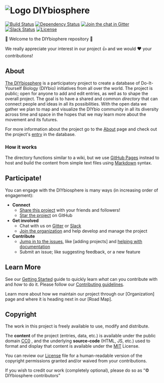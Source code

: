 # ![Logo](assets/images/Logo1.5x.png) DIYbiosphere

[![Build Status](https://travis-ci.org/DIYbiosphere/sphere.dir.svg?branch=master)](https://travis-ci.org/DIYbiosphere/sphere.dir)
[![Dependency Status](https://www.versioneye.com/user/projects/574e9577e298f3003e688985/badge.svg?style=flat)](https://www.versioneye.com/user/projects/574e9577e298f3003e688985)
[![Join the chat in Gitter](https://badges.gitter.im/DIYbiosphere/diybiosphere.io.svg)](https://gitter.im/DIYbiosphere/diybiosphere.io?utm_source=badge&utm_medium=badge&utm_campaign=pr-badge)
[![Slack Status](https://diybiosphere.herokuapp.com/badge.svg)](https://diybiosphere.herokuapp.com)
[![License](https://img.shields.io/badge/License-MIT%20%2B%20CC0-blue.svg)](https://creativecommons.org/licenses/by-sa/4.0/)

:tada: Welcome to the DIYbiophere repository :tada:

We really appreciate your interest in our project :+1: and we would :heart: your contributions!

## About

[The DIYbiosphere](http://sphere.diybio.org/) is a participatory project to create a database of Do-It-Yourself Biology (DIYbio) initiatives from all over the world. The project is public; open for anyone to add and edit entries, as well as to shape the overall project. The goal is to have a shared and common _directory_ that can connect people and ideas in all its possibilities. With the open data we gather we plan to map and visualize the DIYbio community in all its diversity across time and space in the hopes that we may learn more about the movement and its futures.

For more information about the project go to the [About] page and check out the project's [entry] in the database.

### How it works
The directory functions similar to a wiki, but we use [GitHub Pages] instead to host and build the content from simple text files using [Markdown] syntax.

## Participate!
You can engage with the DIYbiosphere is many ways (in increasing order of engagement):
- **Connect**
	- [Share this project] with your friends and followers!
	- [Star the project] on GitHub
- **Get involved**
	- Chat with us on [Gitter] or [Slack]
	- [Join the organization] and help develop and manage the project
- **Contribute**
	- [Jump in to the issues], like [adding projects] and [helping with documentation](https://github.com/DIYbiosphere/sphere.dir/issues/39)
	- Submit an issue; like suggesting feedback, or a new feature

## Learn More
See our [Getting Started] guide to quickly learn _what_ can you contribute with and _how_ to do it. Please follow our [Contributing guidelines].

Learn more about how we maintain our project through our [Organization] page and where it is heading next in our [Road Map].

## Copyright
The work in this project is freely available to use, modify and distribute.

The **content** of the project (entries, data, etc.) is available under the public domain [CC0] , and the underlying **source-code** (HTML, JS, etc.) used to format and display that content is available under the [MIT] License.


You can review our [License] file for a human-readable version of the copyright permissions granted and/or waived from your contributions.

If you wish to credit our work (completely optional), please do so as “© DIYbiosphere contributors”

[about]: http://sphere.diybio.org/about/
[entry]: http://sphere.diybio.org/projects/DIYbiosphere
[github pages]: https://pages.github.com/
[Markdown]: https://guides.github.com/features/mastering-markdown/
[share this project]: (http://sphere.diybio.org/)
[star the project]: https://github.com/DIYbiosphere/sphere.dir
[Gitter]: (https://gitter.im/DIYbiosphere/sphere.dir?utm_source=badge&utm_medium=badge&utm_campaign=pr-badge)
[Slack]: (https://diybiosphere.herokuapp.com/)
[Join the organization]: #
[Jump in to the issues]: (https://github.com/DIYbiosphere/sphere.dir/issues)
[Getting started]: http://sphere.diybio.org/help/getting-started/
[Contributing guidelines]: http://sphere.diybio.org/contributing/
[follow]: https://twitter.com/DIYbiosphere
[MIT]: https://opensource.org/licenses/MIT
[CC0]: http://creativecommons.org/choose/zero/
[LICENSE]: http://sphere.diybio.org/license/
